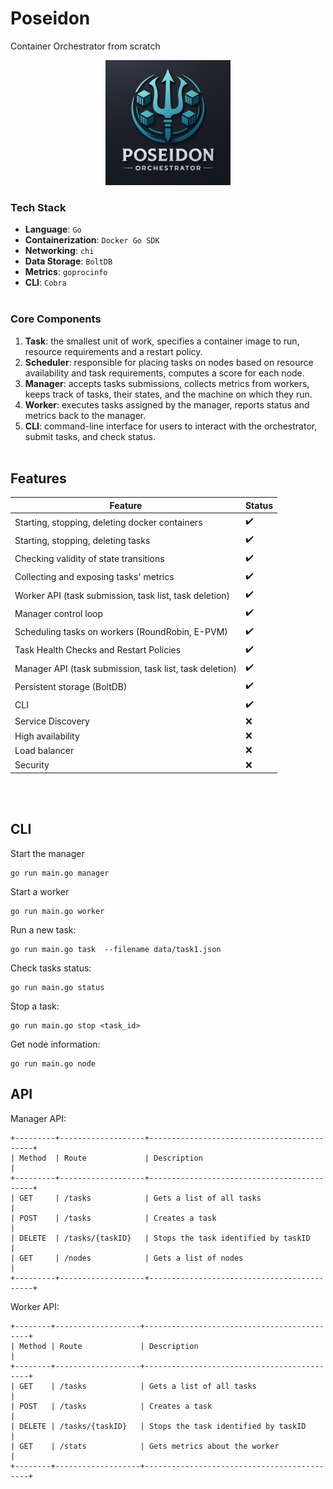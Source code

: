 # Poseidon
Container Orchestrator from scratch
<div align="center">
<img src="logo.png" alt="Logo" width="200"/>
</div>

### Tech Stack
- **Language**: `Go`
- **Containerization**: `Docker Go SDK`
- **Networking**: `chi`
- **Data Storage**: `BoltDB`
- **Metrics**: `goprocinfo`
- **CLI**: `Cobra`
<br/><br>

### Core Components
1) **Task**: the smallest unit of work, specifies a container image to run, resource requirements and a restart policy. 
2) **Scheduler**: responsible for placing tasks on nodes based on resource availability and task requirements, computes a score for each node. 
3) **Manager**: accepts tasks submissions, collects metrics from workers, keeps track of tasks, their states, and the machine on which they run.
4) **Worker**: executes tasks assigned by the manager, reports status and metrics back to the manager.
5) **CLI**: command-line interface for users to interact with the orchestrator, submit tasks, and check status.
<br/><br>

## Features
| Feature                                         | Status |
|-------------------------------------------------|--------|
| Starting, stopping, deleting docker containers  | ✔️     |
| Starting, stopping, deleting tasks              | ✔️     |
| Checking validity of state transitions          | ✔️     |
| Collecting and exposing tasks' metrics          | ✔️     |
| Worker API (task submission, task list, task deletion) | ✔️ |
| Manager control loop                            | ✔️     |
| Scheduling tasks on workers (RoundRobin, E-PVM) | ✔️     |
| Task Health Checks and Restart Policies         | ✔️     |
| Manager API (task submission, task list, task deletion) | ✔️ |
| Persistent storage (BoltDB)                     | ✔️     |
| CLI                                             | ✔️     |
| Service Discovery                               | ❌     |
| High availability                               | ❌     |
| Load balancer                                   | ❌     |
| Security                                        | ❌     |

<br/><br>

## CLI
Start the manager
```
go run main.go manager
```

Start a worker
```
go run main.go worker
  ```

Run a new task:
```
go run main.go task  --filename data/task1.json
```

Check tasks status:
```
go run main.go status
```

Stop a task:
```
go run main.go stop <task_id>
```

Get node information:
```
go run main.go node
```


## API

Manager API: 
```
+---------+-------------------+--------------------------------------------+
| Method  | Route             | Description                                |
+---------+-------------------+--------------------------------------------+
| GET     | /tasks            | Gets a list of all tasks                   |
| POST    | /tasks            | Creates a task                             |
| DELETE  | /tasks/{taskID}   | Stops the task identified by taskID        |
| GET     | /nodes            | Gets a list of nodes                       |
+---------+-------------------+--------------------------------------------+
```

Worker API: 
```
+--------+-------------------+--------------------------------------------+
| Method | Route             | Description                                |
+--------+-------------------+--------------------------------------------+
| GET    | /tasks            | Gets a list of all tasks                   |
| POST   | /tasks            | Creates a task                             |
| DELETE | /tasks/{taskID}   | Stops the task identified by taskID        |
| GET    | /stats            | Gets metrics about the worker              |
+--------+-------------------+--------------------------------------------+

```